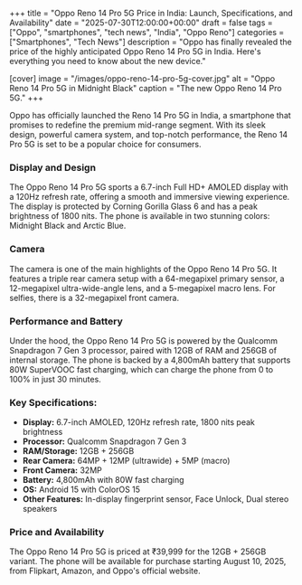 +++
title = "Oppo Reno 14 Pro 5G Price in India: Launch, Specifications, and Availability"
date = "2025-07-30T12:00:00+00:00"
draft = false
tags = ["Oppo", "smartphones", "tech news", "India", "Oppo Reno"]
categories = ["Smartphones", "Tech News"]
description = "Oppo has finally revealed the price of the highly anticipated Oppo Reno 14 Pro 5G in India. Here's everything you need to know about the new device."

[cover]
  image = "/images/oppo-reno-14-pro-5g-cover.jpg"
  alt = "Oppo Reno 14 Pro 5G in Midnight Black"
  caption = "The new Oppo Reno 14 Pro 5G."
+++

Oppo has officially launched the Reno 14 Pro 5G in India, a smartphone that promises to redefine the premium mid-range segment. With its sleek design, powerful camera system, and top-notch performance, the Reno 14 Pro 5G is set to be a popular choice for consumers.

### Display and Design

The Oppo Reno 14 Pro 5G sports a 6.7-inch Full HD+ AMOLED display with a 120Hz refresh rate, offering a smooth and immersive viewing experience. The display is protected by Corning Gorilla Glass 6 and has a peak brightness of 1800 nits. The phone is available in two stunning colors: Midnight Black and Arctic Blue.

### Camera

The camera is one of the main highlights of the Oppo Reno 14 Pro 5G. It features a triple rear camera setup with a 64-megapixel primary sensor, a 12-megapixel ultra-wide-angle lens, and a 5-megapixel macro lens. For selfies, there is a 32-megapixel front camera.

### Performance and Battery

Under the hood, the Oppo Reno 14 Pro 5G is powered by the Qualcomm Snapdragon 7 Gen 3 processor, paired with 12GB of RAM and 256GB of internal storage. The phone is backed by a 4,800mAh battery that supports 80W SuperVOOC fast charging, which can charge the phone from 0 to 100% in just 30 minutes.

### Key Specifications:

*   **Display:** 6.7-inch AMOLED, 120Hz refresh rate, 1800 nits peak brightness
*   **Processor:** Qualcomm Snapdragon 7 Gen 3
*   **RAM/Storage:** 12GB + 256GB
*   **Rear Camera:** 64MP + 12MP (ultrawide) + 5MP (macro)
*   **Front Camera:** 32MP
*   **Battery:** 4,800mAh with 80W fast charging
*   **OS:** Android 15 with ColorOS 15
*   **Other Features:** In-display fingerprint sensor, Face Unlock, Dual stereo speakers

### Price and Availability

The Oppo Reno 14 Pro 5G is priced at ₹39,999 for the 12GB + 256GB variant. The phone will be available for purchase starting August 10, 2025, from Flipkart, Amazon, and Oppo's official website.
